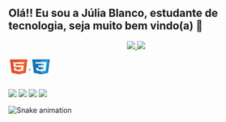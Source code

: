## Olá!! Eu sou a Júlia Blanco, estudante de tecnologia, seja muito bem vindo(a)  👋
<div align="center">
  <a href="https://github.com/JuBlancoo">
  <img width="48%" src="https://github-readme-stats.vercel.app/api?username=JuBlancoo&show_icons=true&theme=dracula&include_all_commits=true&count_private=true"/>
  <img width="48%" src="https://github-readme-stats.vercel.app/api/top-langs/?username=JuBlancoo&layout=compact&langs_count=7&theme=onedark"/>
</div>
<div style="display: inline_block"><br>
  <img align="center" alt="Ju-HTML" height="30" width="40" src="https://raw.githubusercontent.com/devicons/devicon/master/icons/html5/html5-original.svg">
  <img align="center" alt="Ju-CSS" height="30" width="40" src="https://raw.githubusercontent.com/devicons/devicon/master/icons/css3/css3-original.svg">
</div>

##

<div> 
  <a href="https://www.linkedin.com/in/juliablancojusti/" target="_blank"><img src="https://img.shields.io/badge/-LinkedIn-%230077B5?style=for-the-badge&logo=linkedin&logoColor=white" target="_blank"></a> 
  <a href="https://www.instagram.com/ju.blanco_/" target="_blank"><img src="https://img.shields.io/badge/-Instagram-%23E4405F?style=for-the-badge&logo=instagram&logoColor=white" target="_blank"></a>
 <a href="https://wa.link/5m11fm"><img src="https://img.shields.io/badge/WhatsApp-25D366?style=for-the-badge&logo=whatsapp&logoColor=white" target="_blank"></a> 
  <a href="mailto:julia.bjusti@gmail.com"><img src="https://img.shields.io/badge/Gmail-D14836?style=for-the-badge&logo=gmail&logoColor=white"></a>
 
  ![Snake animation](https://github.com/JuBlancoo/JuBlancoo/blob/output/github-contribution-grid-snake.svg)
 
</div>
